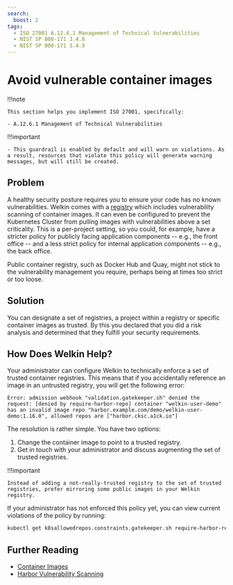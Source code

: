 ```yaml
---
search:
  boost: 2
tags:
  - ISO 27001 A.12.6.1 Management of Technical Vulnerabilities
  - NIST SP 800-171 3.4.8
  - NIST SP 800-171 3.4.9
---
```


<!--
Note to contributors: Aim for the following format.

* Title: Highlight benefit to Application Developer
* Context
* Problem
* Solution
* Error
* Resolution
-->

# Avoid vulnerable container images

!!!note

    This section helps you implement ISO 27001, specifically:

    - A.12.6.1 Management of Technical Vulnerabilities

!!!important

    - This guardrail is enabled by default and will warn on violations. As a result, resources that violate this policy will generate warning messages, but will still be created.

## Problem

A healthy security posture requires you to ensure your code has no known vulnerabilities. Welkin comes with a [registry](../registry.md) which includes vulnerability scanning of container images. It can even be configured to prevent the Kubernetes Cluster from pulling images with vulnerabilities above a set criticality. This is a per-project setting, so you could, for example, have a stricter policy for publicly facing application components -- e.g., the front office -- and a less strict policy for internal application components -- e.g., the back office.

Public container registry, such as Docker Hub and Quay, might not stick to the vulnerability management you require, perhaps being at times too strict or too loose.

## Solution

You can designate a set of registries, a project within a registry or specific container images as trusted. By this you declared that you did a risk analysis and determined that they fulfill your security requirements.

## How Does Welkin Help?

Your administrator can configure Welkin to technically enforce a set of trusted container registries. This means that if you accidentally reference an image in an untrusted registry, you will get the following error:

```error
Error: admission webhook "validation.gatekeeper.sh" denied the request: [denied by require-harbor-repo] container "welkin-user-demo" has an invalid image repo "harbor.example.com/demo/welkin-user-demo:1.16.0", allowed repos are ["harbor.cksc.a1ck.io"]
```

The resolution is rather simple. You have two options:

1. Change the container image to point to a trusted registry.
1. Get in touch with your administrator and discuss augmenting the set of trusted registries.

!!!important

    Instead of adding a not-really-trusted registry to the set of trusted registries, prefer mirroring some public images in your Welkin registry.

If your administrator has not enforced this policy yet, you can view current violations of the policy by running:

```bash
kubectl get k8sallowedrepos.constraints.gatekeeper.sh require-harbor-repo -ojson | jq .status.violations
```

## Further Reading

- [Container Images](https://kubernetes.io/docs/concepts/containers/images/)
- [Harbor Vulnerability Scanning](https://goharbor.io/docs/2.4.0/administration/vulnerability-scanning/)
